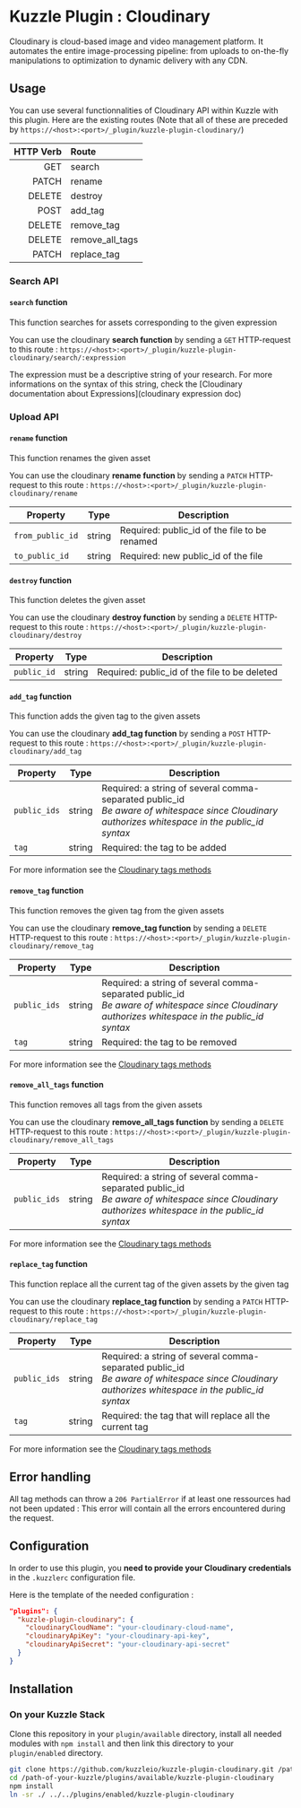 # Kuzzle Plugin : Cloudinary

Cloudinary is cloud-based image and video management platform. It automates the entire image-processing pipeline: from uploads to on-the-fly manipulations to optimization to dynamic delivery with any CDN.

## Usage

You can use several functionnalities of Cloudinary API within Kuzzle with this plugin. 
Here are the existing routes (Note that all of these are preceded by `https://<host>:<port>/_plugin/kuzzle-plugin-cloudinary/`) 

| HTTP Verb |      Route      |
| --------: | :-------------- |
|    GET    |     search      |
|   PATCH   |     rename      |
|  DELETE   |     destroy     |
|   POST    |     add_tag     |
|  DELETE   |   remove_tag    |
|  DELETE   | remove_all_tags |
|   PATCH   |   replace_tag   |


### Search API

#### `search` function
This function searches for assets corresponding to the given expression

You can use the cloudinary **search function** by sending a `GET` HTTP-request to this route : `https://<host>:<port>/_plugin/kuzzle-plugin-cloudinary/search/:expression`

The expression must be a descriptive string of your research. For more informations on the syntax of this string, check the [Cloudinary documentation about Expressions](cloudinary expression doc)

### Upload API 

#### `rename` function 
This function renames the given asset

You can use the cloudinary **rename function** by sending a `PATCH` HTTP-request to this route : `https://<host>:<port>/_plugin/kuzzle-plugin-cloudinary/rename`

| Property         | Type   | Description                                   |
| ---------------- | ------ | --------------------------------------------- |
| `from_public_id` | string | Required: public_id of the file to be renamed |
| `to_public_id`   | string | Required: new public_id of the file           |

#### `destroy` function 
This function deletes the given asset

You can use the cloudinary **destroy function** by sending a `DELETE` HTTP-request to this route : `https://<host>:<port>/_plugin/kuzzle-plugin-cloudinary/destroy`

| Property         | Type   | Description                                   |
| ---------------- | ------ | --------------------------------------------- |
|`public_id`|string|Required: public_id of the file to be deleted|


#### `add_tag` function 
This function adds the given tag to the given assets

You can use the cloudinary **add_tag function** by sending a `POST` HTTP-request to this route : `https://<host>:<port>/_plugin/kuzzle-plugin-cloudinary/add_tag`

| Property         | Type   | Description                                   |
| ---------------- | ------ | --------------------------------------------- |
|`public_ids`|string|Required: a string of several comma-separated public_id <br>*Be aware of whitespace since Cloudinary authorizes whitespace in the public_id syntax*   |
|`tag`|string| Required: the tag to be added |

For more information see the [Cloudinary tags methods][cloudinary tags doc]

#### `remove_tag` function
This function removes the given tag from the given assets 

You can use the cloudinary **remove_tag function** by sending a `DELETE` HTTP-request to this route : `https://<host>:<port>/_plugin/kuzzle-plugin-cloudinary/remove_tag`

| Property         | Type   | Description                                   |
| ---------------- | ------ | --------------------------------------------- |
|`public_ids`|string|Required: a string of several comma-separated public_id <br>*Be aware of whitespace since Cloudinary authorizes whitespace in the public_id syntax*   |
|`tag`|string| Required: the tag to be removed |

For more information see the [Cloudinary tags methods][cloudinary tags doc]

#### `remove_all_tags` function 
This function removes all tags from the given assets

You can use the cloudinary **remove_all_tags function** by sending a `DELETE` HTTP-request to this route : `https://<host>:<port>/_plugin/kuzzle-plugin-cloudinary/remove_all_tags`

| Property         | Type   | Description                                   |
| ---------------- | ------ | --------------------------------------------- |
|`public_ids`|string|Required: a string of several comma-separated public_id <br>*Be aware of whitespace since Cloudinary authorizes whitespace in the public_id syntax*   |

For more information see the [Cloudinary tags methods][cloudinary tags doc]

#### `replace_tag` function 
This function replace all the current tag of the given assets by the given tag

You can use the cloudinary **replace_tag function** by sending a `PATCH` HTTP-request to this route : `https://<host>:<port>/_plugin/kuzzle-plugin-cloudinary/replace_tag`

| Property         | Type   | Description                                   |
| ---------------- | ------ | --------------------------------------------- |
|`public_ids`|string|Required: a string of several comma-separated public_id <br>*Be aware of whitespace since Cloudinary authorizes whitespace in the public_id syntax*   |
|`tag`|string| Required: the tag that will replace all the current tag|

For more information see the [Cloudinary tags methods][cloudinary tags doc]

## Error handling 

All tag methods can throw a `206 PartialError` if at least one ressources had not been updated : This error will contain all the errors encountered during the request. 

## Configuration 

In order to use this plugin, you **need to provide your Cloudinary credentials** in the `.kuzzlerc` configuration file. 

Here is the template of the needed configuration : 
```json 
"plugins": {
  "kuzzle-plugin-cloudinary": {
    "cloudinaryCloudName": "your-cloudinary-cloud-name",
    "cloudinaryApiKey": "your-cloudinary-api-key",
    "cloudinaryApiSecret": "your-cloudinary-api-secret"
  }
}
```

## Installation 

### On your Kuzzle Stack

Clone this repository in your `plugin/available` directory, install all needed modules with `npm install` and then link this directory to your `plugin/enabled` directory. 

```bash 
git clone https://github.com/kuzzleio/kuzzle-plugin-cloudinary.git /path-of-your-kuzzle/plugins/available 
cd /path-of-your-kuzzle/plugins/available/kuzzle-plugin-cloudinary
npm install 
ln -sr ./ ../../plugins/enabled/kuzzle-plugin-cloudinary 
```

[cloudinary tags doc]: https://cloudinary.com/documentation/image_upload_api_reference#tags_method
[cloudinary expression doc]: https://cloudinary.com/documentation/search_api#expressions